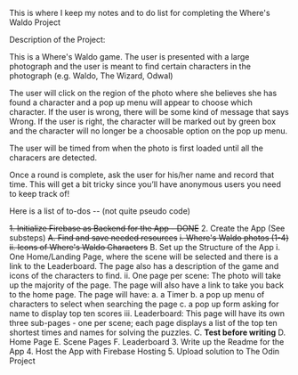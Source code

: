 This is where I keep my notes and to do list for completing the Where's Waldo Project

Description of the Project:

This is a Where's Waldo game. The user is presented with a large photograph and the user is meant to find certain characters in the photograph (e.g. Waldo, The Wizard, Odwal)

The user will click on the region of the photo where she believes she has found a character and a pop up menu will appear to choose which character. If the user is wrong, there will be some kind of message that says Wrong. If the user is right, the character will be marked out by green box and the character will no longer be a choosable option on the pop up menu.

The user will be timed from when the photo is first loaded until all the characers are detected.

Once a round is complete, ask the user for his/her name and record that time. This will get a bit tricky since you’ll have anonymous users you need to keep track of!

Here is a list of to-dos -- (not quite pseudo code)

~~1. Initialize Firebase as Backend for the App  - DONE~~
2. Create the App (See substeps)
    ~~A. Find and save needed resources~~
        ~~i. Where's Waldo photos (1-4)~~
        ~~ii. Icons of Where's Waldo Characters~~
    B. Set up the Structure of the App
        i. One Home/Landing Page, where the scene will be selected and there is a link to the Leaderboard. The page also has a description of the game and icons of the characters to find.
        ii. One page per scene: The photo will take up the majority of the page. The page will also have a link to take you back to the home page. The page will have:
            a. a Timer
            b. a pop up menu of characters to select when searching the page
            c. a pop up form asking for name to display top ten scores
        iii. Leaderboard: This page will have its own three sub-pages - one per scene; each page displays a list of the top ten shortest times and names for solving the puzzles.
    C. **Test before writing**
    D. Home Page
    E. Scene Pages
    F. Leaderboard
3. Write up the Readme for the App
4. Host the App with Firebase Hosting
5. Upload solution to The Odin Project